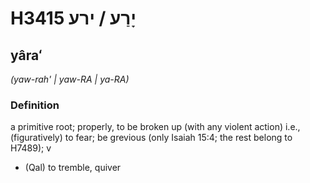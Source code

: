 # H3415 יָרַע / ירע

## yâraʻ

_(yaw-rah' | yaw-RA | ya-RA)_

### Definition

a primitive root; properly, to be broken up (with any violent action) i.e., (figuratively) to fear; be grevious (only Isaiah 15:4; the rest belong to H7489); v

- (Qal) to tremble, quiver
